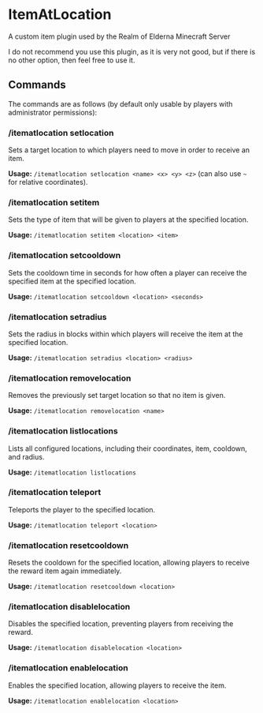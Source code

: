 # ItemAtLocation

A custom item plugin used by the Realm of Elderna Minecraft Server

I do not recommend you use this plugin, as it is very not good, but if there is no other option, then feel free to use it.

## Commands

The commands are as follows (by default only usable by players with administrator permissions):

### /itematlocation setlocation
Sets a target location to which players need to move in order to receive an item.

**Usage:** `/itematlocation setlocation <name> <x> <y> <z>` (can also use `~` for relative coordinates).

### /itematlocation setitem
Sets the type of item that will be given to players at the specified location.

**Usage:** `/itematlocation setitem <location> <item>`

### /itematlocation setcooldown
Sets the cooldown time in seconds for how often a player can receive the specified item at the specified location.

**Usage:** `/itematlocation setcooldown <location> <seconds>`

### /itematlocation setradius
Sets the radius in blocks within which players will receive the item at the specified location.

**Usage:** `/itematlocation setradius <location> <radius>`

### /itematlocation removelocation
Removes the previously set target location so that no item is given.

**Usage:** `/itematlocation removelocation <name>`

### /itematlocation listlocations
Lists all configured locations, including their coordinates, item, cooldown, and radius.

**Usage:** `/itematlocation listlocations`

### /itematlocation teleport
Teleports the player to the specified location.

**Usage:** `/itematlocation teleport <location>`

### /itematlocation resetcooldown
Resets the cooldown for the specified location, allowing players to receive the reward item again immediately.

**Usage:** `/itematlocation resetcooldown <location>`

### /itematlocation disablelocation
Disables the specified location, preventing players from receiving the reward.

**Usage:** `/itematlocation disablelocation <location>`

### /itematlocation enablelocation
Enables the specified location, allowing players to receive the item.

**Usage:** `/itematlocation enablelocation <location>`
